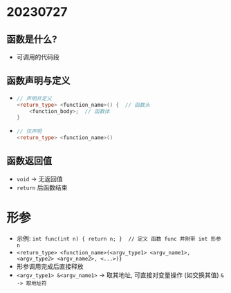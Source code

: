 # 20230727

## 函数是什么?
* 可调用的代码段

## 函数声明与定义
* ```cpp
  // 声明并定义
  <return_type> <function_name>() {  // 函数头
      <function_body>;  // 函数体
  }
  ```
* ```cpp
  // 仅声明
  <return_type> <function_name>()
  ```

## 函数返回值
* `void` -> 无返回值
* `return` 后函数结束

# 形参
* 示例: `int func(int n) { return n; }  // 定义 函数 func 并附带 int 形参 n`
* `<return_type> <function_name>(<argv_type1> <argv_name1>,<argv_type2> <argv_name2>, <...>)}`
* 形参调用完成后直接释放
* `<argv_type1> &<argv_name1>` -> 取其地址, 可直接对变量操作 (如交换其值) `& -> 取地址符`
